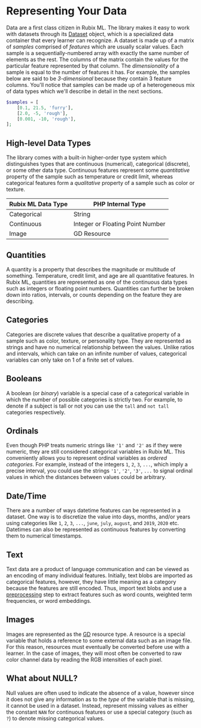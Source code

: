 # Representing Your Data
Data are a first class citizen in Rubix ML. The library makes it easy to work with datasets through its [Dataset](datasets/api.md) object, which is a specialized data container that every learner can recognize. A dataset is made up of a matrix of *samples* comprised of *features* which are usually scalar values. Each sample is a sequentially-numbered array with exactly the same number of elements as the rest. The columns of the matrix contain the values for the particular feature represented by that column. The *dimensionality* of a sample is equal to the number of features it has. For example, the samples below are said to be *3-dimensional* because they contain 3 feature columns. You'll notice that samples can be made up of a heterogeneous mix of data types which we'll describe in detail in the next sections.

```php
$samples = [
    [0.1, 21.5, 'furry'],
    [2.0, -5, 'rough'],
    [0.001, -10, 'rough'],
];
```

## High-level Data Types
The library comes with a built-in higher-order type system which distinguishes types that are continuous (numerical), categorical (discrete), or some other data type. Continuous features represent some *quantitative* property of the sample such as temperature or credit limit, whereas categorical features form a *qualitative* property of a sample such as color or texture.

| Rubix ML Data Type | PHP Internal Type |
|---|---|
| Categorical | String |
| Continuous | Integer or Floating Point Number |
| Image | GD Resource |

## Quantities
A quantity is a property that describes the magnitude or multitude of something. Temperature, credit limit, and age are all quantitative features. In Rubix ML, quantities are represented as one of the continuous data types such as integers or floating point numbers. Quantities can further be broken down into ratios, intervals, or counts depending on the feature they are describing.

## Categories
Categories are discrete values that describe a qualitative property of a sample such as color, texture, or personality type. They are represented as strings and have no numerical relationship between the values. Unlike ratios and intervals, which can take on an infinite number of values, categorical variables can only take on 1 of a finite set of values.

## Booleans
A boolean (or *binary*) variable is a special case of a categorical variable in which the number of possible categories is strictly two. For example, to denote if a subject is tall or not you can use the `tall` and `not tall` categories respectively.

## Ordinals
Even though PHP treats numeric strings like `'1'` and `'2'` as if they were numeric, they are still considered categorical variables in Rubix ML. This conveniently allows you to represent ordinal variables as *ordered categories*. For example, instead of the integers `1`, `2`, `3`, `...`, which imply a precise interval, you could use the strings `'1'`, `'2'`, `'3'`, `...` to signal ordinal values in which the distances between values could be arbitrary.

## Date/Time
There are a number of ways datetime features can be represented in a dataset. One way is to discretize the value into days, months, and/or years using categories like `1`, `2`, `3`, `...`, `june`, `july`, `august`, and `2019`, `2020` etc. Datetimes can also be represented as continuous features by converting them to numerical timestamps.

## Text
Text data are a product of language communication and can be viewed as an encoding of many individual features. Initially, text blobs are imported as categorical features, however, they have little meaning as a category because the features are still encoded. Thus, import text blobs and use a [preprocessing](preprocessing.md) step to extract features such as word counts, weighted term frequencies, or word embeddings.

## Images
Images are represented as the [GD](https://www.php.net/manual/en/book.image.php) resource type. A resource is a special variable that holds a reference to some external data such as an image file. For this reason, resources must eventually be converted before use with a learner. In the case of images, they will most often be converted to raw color channel data by reading the RGB intensities of each pixel.

## What about NULL?
Null values are often used to indicate the absence of a value, however since it does not give any information as to the *type* of the variable that is missing, it cannot be used in a dataset. Instead, represent missing values as either the constant `NAN` for continuous features or use a special category (such as `?`) to denote missing categorical values.
